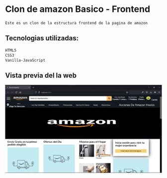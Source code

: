 # Clon de amazon Basico - Frontend

    Este es un clon de la estructura frontend de la pagina de amazon

## Tecnologias utilizadas:

    HTML5
    CSS3
    Vanilla-JavaScript

## Vista previa del la web

![Vista Previa](./img/clon-amazon.png "Vista previa")
